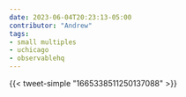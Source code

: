 ```yaml
---
date: 2023-06-04T20:23:13-05:00
contributor: "Andrew"
tags: 
- small multiples
- uchicago
- observablehq
---
```


{{< tweet-simple "1665338511250137088" >}}
<!-- {< tweet user="forestgregg" id="1665338511250137088" >}} -->
